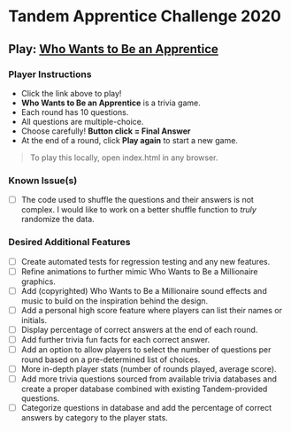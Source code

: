# Tandem Apprentice Challenge 2020
## Play: [Who Wants to Be an Apprentice](https://domferris.github.io/Tandem_Apprentice_Challenge_2020/)

### Player Instructions

- Click the link above to play!
- **Who Wants to Be an Apprentice** is a trivia game.
- Each round has 10 questions.
- All questions are multiple-choice.
- Choose carefully! **Button click = Final Answer**
- At the end of a round, click **Play again** to start a new game.

> To play this locally, open index.html in any browser.

### Known Issue(s)

- [ ] The code used to shuffle the questions and their answers is not complex. I would like to work on a better shuffle function to *truly* randomize the data.

### Desired Additional Features

- [ ] Create automated tests for regression testing and any new features.
- [ ] Refine animations to further mimic Who Wants to Be a Millionaire graphics.
- [ ] Add (copyrighted) Who Wants to Be a Millionaire sound effects and music to build on the inspiration behind the design.
- [ ] Add a personal high score feature where players can list their names or initials.
- [ ] Display percentage of correct answers at the end of each round.
- [ ] Add further trivia fun facts for each correct answer.
- [ ] Add an option to allow players to select the number of questions per round based on a pre-determined list of choices.
- [ ] More in-depth player stats (number of rounds played, average score).
- [ ] Add more trivia questions sourced from available trivia databases and create a proper database combined with existing Tandem-provided questions.
- [ ] Categorize questions in database and add the percentage of correct answers by category to the player stats.